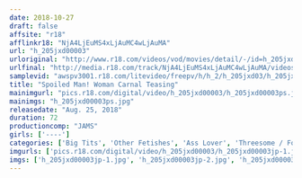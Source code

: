 ```yaml
---
date: 2018-10-27
draft: false
affsite: "r18"
afflinkr18: "NjA4LjEuMS4xLjAuMC4wLjAuMA"
url: "h_205jxd00003"
urloriginal: "http://www.r18.com/videos/vod/movies/detail/-/id=h_205jxd00003"
urlfinal: "http://media.r18.com/track/NjA4LjEuMS4xLjAuMC4wLjAuMA/videos/vod/movies/detail/-/id=h_205jxd00003"
samplevid: "awspv3001.r18.com/litevideo/freepv/h/h_2/h_205jxd03/h_205jxd03_dmb_s.mp4"
title: "Spoiled Man! Woman Carnal Teasing"
mainimgurl: "pics.r18.com/digital/video/h_205jxd00003/h_205jxd00003ps.jpg"
mainimgs: "h_205jxd00003ps.jpg"
releasedate: "Aug. 25, 2018"
duration: 72
productioncomp: "JAMS"
girls: ['----']
categories: ['Big Tits', 'Other Fetishes', 'Ass Lover', 'Threesome / Foursome', 'Footjob']
imgurls: ['pics.r18.com/digital/video/h_205jxd00003/h_205jxd00003jp-1.jpg', 'pics.r18.com/digital/video/h_205jxd00003/h_205jxd00003jp-2.jpg', 'pics.r18.com/digital/video/h_205jxd00003/h_205jxd00003jp-3.jpg', 'pics.r18.com/digital/video/h_205jxd00003/h_205jxd00003jp-4.jpg', 'pics.r18.com/digital/video/h_205jxd00003/h_205jxd00003jp-5.jpg', 'pics.r18.com/digital/video/h_205jxd00003/h_205jxd00003jp-6.jpg', 'pics.r18.com/digital/video/h_205jxd00003/h_205jxd00003jp-7.jpg', 'pics.r18.com/digital/video/h_205jxd00003/h_205jxd00003jp-8.jpg', 'pics.r18.com/digital/video/h_205jxd00003/h_205jxd00003jp-9.jpg', 'pics.r18.com/digital/video/h_205jxd00003/h_205jxd00003jp-10.jpg', 'pics.r18.com/digital/video/h_205jxd00003/h_205jxd00003jp-11.jpg', 'pics.r18.com/digital/video/h_205jxd00003/h_205jxd00003jp-12.jpg', 'pics.r18.com/digital/video/h_205jxd00003/h_205jxd00003jp-13.jpg', 'pics.r18.com/digital/video/h_205jxd00003/h_205jxd00003jp-14.jpg', 'pics.r18.com/digital/video/h_205jxd00003/h_205jxd00003jp-15.jpg', 'pics.r18.com/digital/video/h_205jxd00003/h_205jxd00003jp-16.jpg', 'pics.r18.com/digital/video/h_205jxd00003/h_205jxd00003jp-17.jpg', 'pics.r18.com/digital/video/h_205jxd00003/h_205jxd00003jp-18.jpg', 'pics.r18.com/digital/video/h_205jxd00003/h_205jxd00003jp-19.jpg', 'pics.r18.com/digital/video/h_205jxd00003/h_205jxd00003jp-20.jpg', 'pics.r18.com/digital/video/h_205jxd00003/h_205jxd00003jp-21.jpg', 'pics.r18.com/digital/video/h_205jxd00003/h_205jxd00003jp-22.jpg', 'pics.r18.com/digital/video/h_205jxd00003/h_205jxd00003jp-23.jpg', 'pics.r18.com/digital/video/h_205jxd00003/h_205jxd00003jp-24.jpg', 'pics.r18.com/digital/video/h_205jxd00003/h_205jxd00003jp-25.jpg', 'pics.r18.com/digital/video/h_205jxd00003/h_205jxd00003jp-26.jpg', 'pics.r18.com/digital/video/h_205jxd00003/h_205jxd00003jp-27.jpg', 'pics.r18.com/digital/video/h_205jxd00003/h_205jxd00003jp-28.jpg', 'pics.r18.com/digital/video/h_205jxd00003/h_205jxd00003jp-29.jpg', 'pics.r18.com/digital/video/h_205jxd00003/h_205jxd00003jp-30.jpg']
imgs: ['h_205jxd00003jp-1.jpg', 'h_205jxd00003jp-2.jpg', 'h_205jxd00003jp-3.jpg', 'h_205jxd00003jp-4.jpg', 'h_205jxd00003jp-5.jpg', 'h_205jxd00003jp-6.jpg', 'h_205jxd00003jp-7.jpg', 'h_205jxd00003jp-8.jpg', 'h_205jxd00003jp-9.jpg', 'h_205jxd00003jp-10.jpg', 'h_205jxd00003jp-11.jpg', 'h_205jxd00003jp-12.jpg', 'h_205jxd00003jp-13.jpg', 'h_205jxd00003jp-14.jpg', 'h_205jxd00003jp-15.jpg', 'h_205jxd00003jp-16.jpg', 'h_205jxd00003jp-17.jpg', 'h_205jxd00003jp-18.jpg', 'h_205jxd00003jp-19.jpg', 'h_205jxd00003jp-20.jpg', 'h_205jxd00003jp-21.jpg', 'h_205jxd00003jp-22.jpg', 'h_205jxd00003jp-23.jpg', 'h_205jxd00003jp-24.jpg', 'h_205jxd00003jp-25.jpg', 'h_205jxd00003jp-26.jpg', 'h_205jxd00003jp-27.jpg', 'h_205jxd00003jp-28.jpg', 'h_205jxd00003jp-29.jpg', 'h_205jxd00003jp-30.jpg']
---
```

